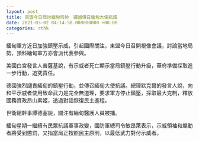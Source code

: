 ```yaml
---
layout: post
title: 東盟今日商討緬甸局勢　德國傳召緬甸大使抗議
date: 2021-03-02 04:14:50.000000000 +08:00
categories: rthk
---
```


緬甸軍方近日加強鎮壓示威，引起國際關注，東盟今日召開視像會議，討論當地局勢，預料緬甸軍方亦會派代表參與。

美國白宮發言人普薩基說，有示威者死亡顯示當局鎮壓行動升級，華府準備採取進一步行動，追究責任。

德國強烈譴責緬甸的鎮壓行動，並傳召緬甸大使抗議。總理默克爾的發言人說，向和平示威者使用致命武力是完全無道理，要求軍方停止鎮壓，採取最大克制，釋放國務資政昂山素姬，透過對話恢復民主進程。

世衛總幹事譚德塞說，關注有緬甸醫護人員被捕。

緬甸星期一繼續有民眾抗議軍事政變，國防軍總司令敏昂萊表示，示威領袖和煽動者將受到懲罰，又指當局正按照民主原則，以最低武力對付示威者。
